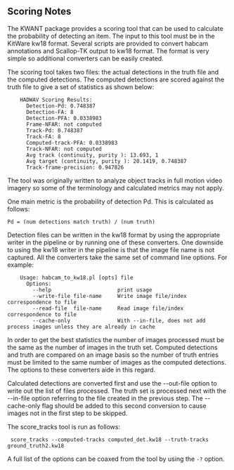 Scoring Notes
-------------

The KWANT package provides a scoring tool that can be used to
calculate the probability of detecting an item. The input to this tool
must be in the KitWare kw18 format. Several scripts are provided to
convert habcam annotations and Scallop-TK output to kw18 format. The
format is very simple so additional converters can be easily created.

The scoring tool takes two files: the actual detections in the truth
file and the computed detections. The computed detections are scored
against the truth file to give a set of statistics as shown below:

```
    HADWAV Scoring Results:
      Detection-Pd: 0.748387
      Detection-FA: 8
      Detection-PFA: 0.0338983
      Frame-NFAR: not computed
      Track-Pd: 0.748387
      Track-FA: 8
      Computed-track-PFA: 0.0338983
      Track-NFAR: not computed
      Avg track (continuity, purity ): 13.693, 1
      Avg target (continuity, purity ): 20.1419, 0.748387
      Track-frame-precision: 0.947826
```

The tool was originally written to analyze object tracks in full
motion video imagery so some of the terminology and calculated metrics
may not apply.

One main metric is the probability of detection Pd. This is calculated
as follows:

    Pd = (num detections match truth) / (num truth)

Detection files can be written in the kw18 format by using the
appropriate writer in the pipeline or by running one of these
converters. One downside to using the kw18 writer in the pipeline is
that the image file name is not captured.  All the converters take the
same set of command line options. For example:

```
    Usage: habcam_to_kw18.pl [opts] file
      Options:
        --help                     print usage
        --write-file file-name     Write image file/index correspondence to file
        --read-file  file-name     Read image file/index correspondence to file
        --cache-only               With --in-file, does not add process images unless they are already in cache
```

In order to get the best statistics the number of images processed
must be the same as the number of images in the truth set. Computed
detections and truth are compared on an image basis so the number of
truth entries must be limited to the same number of images as the
computed detections. The options to these converters aide in this regard.

Calculated detections are converted first and use the --out-file
option to write out the list of files processed. The truth set is
processed next with the --in-file option referring to the file created
in the previous step. The --cache-only flag should be added to this
second conversion to cause images not in the first step to be skipped.

The score_tracks tool is run as follows:

     score_tracks --computed-tracks computed_det.kw18 --truth-tracks ground_truth2.kw18

A full list of the options can be coaxed from the tool by using the
`-?` option.
